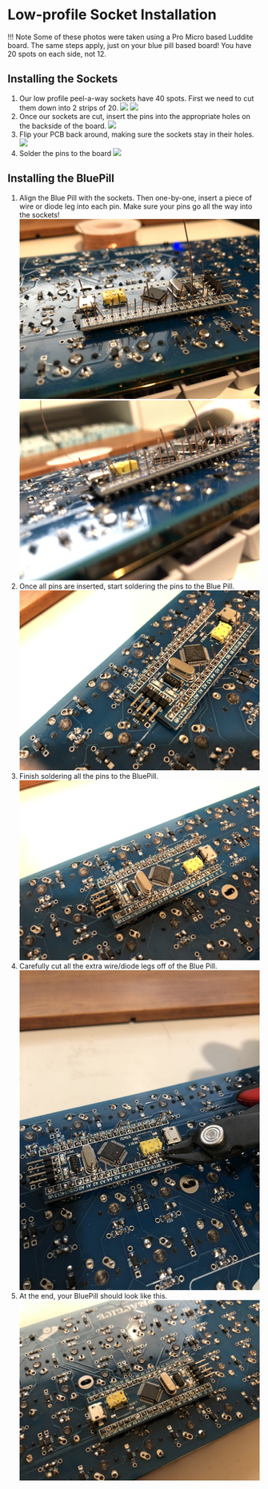 # Low-profile Socket Installation

!!! Note
    Some of these photos were taken using a Pro Micro based Luddite board. The same steps apply, just on your blue pill based board! You have 20 spots on each side, not 12.

## Installing the Sockets

1. Our low profile peel-a-way sockets have 40 spots. First we need to cut them down into 2 strips of 20.
![](images/socket_guide/01-socket-full.jpg)
![](images/socket_guide/02-socket-cut.jpg)
1. Once our sockets are cut, insert the pins into the appropriate holes on the backside of the board.
![](images/socket_guide/03-socket-inserted.jpg)
1. Flip your PCB back around, making sure the sockets stay in their holes.
![](images/socket_guide/04-socket-flip.jpg)
1. Solder the pins to the board
![](images/socket_guide/05-socket-pin-soldered.jpg)

## Installing the BluePill
1. Align the Blue Pill with the sockets. Then one-by-one, insert a piece of wire or diode leg into each pin. Make sure your pins go all the way into the sockets!
![](images/socket_guide/06-wire-in-pins.jpg)
![](images/socket_guide/07-pins-inserted.jpg)
1. Once all pins are inserted, start soldering the pins to the Blue Pill.
![](images/socket_guide/08-soldering-pins.jpg)
1. Finish soldering all the pins to the BluePill.
![](images/socket_guide/09-finish-soldering.jpg)
1. Carefully cut all the extra wire/diode legs off of the Blue Pill.
![](images/socket_guide/10-cut-pins.jpg)
1. At the end, your BluePill should look like this.
![](images/socket_guide/11-finished-socketing.jpg)
